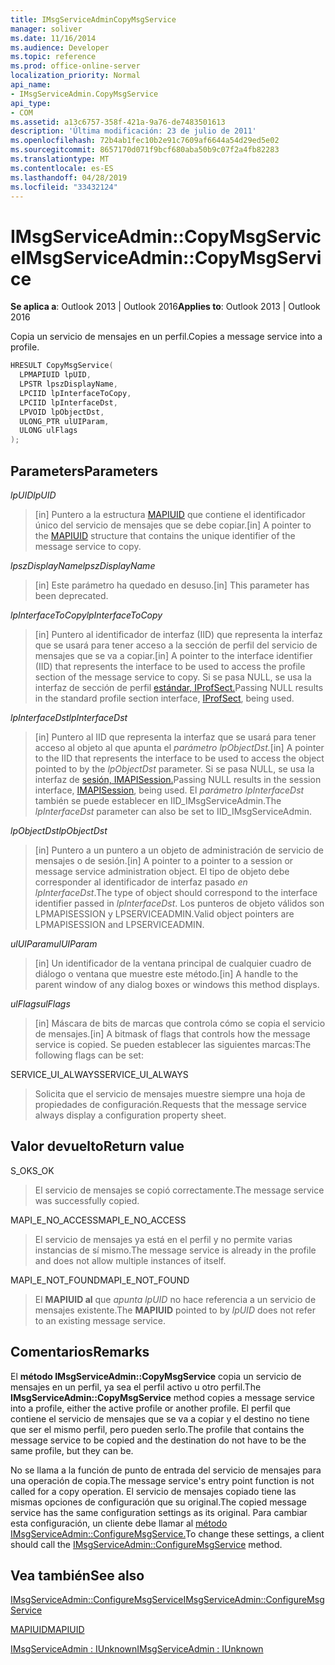```yaml
---
title: IMsgServiceAdminCopyMsgService
manager: soliver
ms.date: 11/16/2014
ms.audience: Developer
ms.topic: reference
ms.prod: office-online-server
localization_priority: Normal
api_name:
- IMsgServiceAdmin.CopyMsgService
api_type:
- COM
ms.assetid: a13c6757-358f-421a-9a76-de7483501613
description: 'Última modificación: 23 de julio de 2011'
ms.openlocfilehash: 72b4ab1fec10b2e91c7609af6644a54d29ed5e02
ms.sourcegitcommit: 8657170d071f9bcf680aba50b9c07f2a4fb82283
ms.translationtype: MT
ms.contentlocale: es-ES
ms.lasthandoff: 04/28/2019
ms.locfileid: "33432124"
---
```

# <a name="imsgserviceadmincopymsgservice"></a><span data-ttu-id="7136e-103">IMsgServiceAdmin::CopyMsgService</span><span class="sxs-lookup"><span data-stu-id="7136e-103">IMsgServiceAdmin::CopyMsgService</span></span>

  
  
<span data-ttu-id="7136e-104">**Se aplica a**: Outlook 2013 | Outlook 2016</span><span class="sxs-lookup"><span data-stu-id="7136e-104">**Applies to**: Outlook 2013 | Outlook 2016</span></span> 
  
<span data-ttu-id="7136e-105">Copia un servicio de mensajes en un perfil.</span><span class="sxs-lookup"><span data-stu-id="7136e-105">Copies a message service into a profile.</span></span> 
  
```cpp
HRESULT CopyMsgService(
  LPMAPIUID lpUID,
  LPSTR lpszDisplayName,
  LPCIID lpInterfaceToCopy,
  LPCIID lpInterfaceDst,
  LPVOID lpObjectDst,
  ULONG_PTR ulUIParam,
  ULONG ulFlags
);
```

## <a name="parameters"></a><span data-ttu-id="7136e-106">Parameters</span><span class="sxs-lookup"><span data-stu-id="7136e-106">Parameters</span></span>

 <span data-ttu-id="7136e-107">_lpUID_</span><span class="sxs-lookup"><span data-stu-id="7136e-107">_lpUID_</span></span>
  
> <span data-ttu-id="7136e-108">[in] Puntero a la estructura [MAPIUID](mapiuid.md) que contiene el identificador único del servicio de mensajes que se debe copiar.</span><span class="sxs-lookup"><span data-stu-id="7136e-108">[in] A pointer to the [MAPIUID](mapiuid.md) structure that contains the unique identifier of the message service to copy.</span></span> 
    
 <span data-ttu-id="7136e-109">_lpszDisplayName_</span><span class="sxs-lookup"><span data-stu-id="7136e-109">_lpszDisplayName_</span></span>
  
> <span data-ttu-id="7136e-110">[in] Este parámetro ha quedado en desuso.</span><span class="sxs-lookup"><span data-stu-id="7136e-110">[in] This parameter has been deprecated.</span></span> 
    
 <span data-ttu-id="7136e-111">_lpInterfaceToCopy_</span><span class="sxs-lookup"><span data-stu-id="7136e-111">_lpInterfaceToCopy_</span></span>
  
> <span data-ttu-id="7136e-112">[in] Puntero al identificador de interfaz (IID) que representa la interfaz que se usará para tener acceso a la sección de perfil del servicio de mensajes que se va a copiar.</span><span class="sxs-lookup"><span data-stu-id="7136e-112">[in] A pointer to the interface identifier (IID) that represents the interface to be used to access the profile section of the message service to copy.</span></span> <span data-ttu-id="7136e-113">Si se pasa NULL, se usa la interfaz de sección de perfil [estándar, IProfSect.](iprofsectimapiprop.md)</span><span class="sxs-lookup"><span data-stu-id="7136e-113">Passing NULL results in the standard profile section interface, [IProfSect](iprofsectimapiprop.md), being used.</span></span>
    
 <span data-ttu-id="7136e-114">_lpInterfaceDst_</span><span class="sxs-lookup"><span data-stu-id="7136e-114">_lpInterfaceDst_</span></span>
  
> <span data-ttu-id="7136e-115">[in] Puntero al IID que representa la interfaz que se usará para tener acceso al objeto al que apunta el _parámetro lpObjectDst._</span><span class="sxs-lookup"><span data-stu-id="7136e-115">[in] A pointer to the IID that represents the interface to be used to access the object pointed to by the  _lpObjectDst_ parameter.</span></span> <span data-ttu-id="7136e-116">Si se pasa NULL, se usa la interfaz de [sesión, IMAPISession.](imapisessioniunknown.md)</span><span class="sxs-lookup"><span data-stu-id="7136e-116">Passing NULL results in the session interface, [IMAPISession](imapisessioniunknown.md), being used.</span></span> <span data-ttu-id="7136e-117">El  _parámetro lpInterfaceDst_ también se puede establecer en IID_IMsgServiceAdmin.</span><span class="sxs-lookup"><span data-stu-id="7136e-117">The  _lpInterfaceDst_ parameter can also be set to IID_IMsgServiceAdmin.</span></span> 
    
 <span data-ttu-id="7136e-118">_lpObjectDst_</span><span class="sxs-lookup"><span data-stu-id="7136e-118">_lpObjectDst_</span></span>
  
> <span data-ttu-id="7136e-119">[in] Puntero a un puntero a un objeto de administración de servicio de mensajes o de sesión.</span><span class="sxs-lookup"><span data-stu-id="7136e-119">[in] A pointer to a pointer to a session or message service administration object.</span></span> <span data-ttu-id="7136e-120">El tipo de objeto debe corresponder al identificador de interfaz pasado  _en lpInterfaceDst_.</span><span class="sxs-lookup"><span data-stu-id="7136e-120">The type of object should correspond to the interface identifier passed in  _lpInterfaceDst_.</span></span> <span data-ttu-id="7136e-121">Los punteros de objeto válidos son LPMAPISESSION y LPSERVICEADMIN.</span><span class="sxs-lookup"><span data-stu-id="7136e-121">Valid object pointers are LPMAPISESSION and LPSERVICEADMIN.</span></span>
    
 <span data-ttu-id="7136e-122">_ulUIParam_</span><span class="sxs-lookup"><span data-stu-id="7136e-122">_ulUIParam_</span></span>
  
> <span data-ttu-id="7136e-123">[in] Un identificador de la ventana principal de cualquier cuadro de diálogo o ventana que muestre este método.</span><span class="sxs-lookup"><span data-stu-id="7136e-123">[in] A handle to the parent window of any dialog boxes or windows this method displays.</span></span>
    
 <span data-ttu-id="7136e-124">_ulFlags_</span><span class="sxs-lookup"><span data-stu-id="7136e-124">_ulFlags_</span></span>
  
> <span data-ttu-id="7136e-125">[in] Máscara de bits de marcas que controla cómo se copia el servicio de mensajes.</span><span class="sxs-lookup"><span data-stu-id="7136e-125">[in] A bitmask of flags that controls how the message service is copied.</span></span> <span data-ttu-id="7136e-126">Se pueden establecer las siguientes marcas:</span><span class="sxs-lookup"><span data-stu-id="7136e-126">The following flags can be set:</span></span>
    
<span data-ttu-id="7136e-127">SERVICE_UI_ALWAYS</span><span class="sxs-lookup"><span data-stu-id="7136e-127">SERVICE_UI_ALWAYS</span></span> 
  
> <span data-ttu-id="7136e-128">Solicita que el servicio de mensajes muestre siempre una hoja de propiedades de configuración.</span><span class="sxs-lookup"><span data-stu-id="7136e-128">Requests that the message service always display a configuration property sheet.</span></span>
    
## <a name="return-value"></a><span data-ttu-id="7136e-129">Valor devuelto</span><span class="sxs-lookup"><span data-stu-id="7136e-129">Return value</span></span>

<span data-ttu-id="7136e-130">S_OK</span><span class="sxs-lookup"><span data-stu-id="7136e-130">S_OK</span></span> 
  
> <span data-ttu-id="7136e-131">El servicio de mensajes se copió correctamente.</span><span class="sxs-lookup"><span data-stu-id="7136e-131">The message service was successfully copied.</span></span>
    
<span data-ttu-id="7136e-132">MAPI_E_NO_ACCESS</span><span class="sxs-lookup"><span data-stu-id="7136e-132">MAPI_E_NO_ACCESS</span></span> 
  
> <span data-ttu-id="7136e-133">El servicio de mensajes ya está en el perfil y no permite varias instancias de sí mismo.</span><span class="sxs-lookup"><span data-stu-id="7136e-133">The message service is already in the profile and does not allow multiple instances of itself.</span></span>
    
<span data-ttu-id="7136e-134">MAPI_E_NOT_FOUND</span><span class="sxs-lookup"><span data-stu-id="7136e-134">MAPI_E_NOT_FOUND</span></span> 
  
> <span data-ttu-id="7136e-135">El **MAPIUID al** que  _apunta lpUID_ no hace referencia a un servicio de mensajes existente.</span><span class="sxs-lookup"><span data-stu-id="7136e-135">The **MAPIUID** pointed to by  _lpUID_ does not refer to an existing message service.</span></span> 
    
## <a name="remarks"></a><span data-ttu-id="7136e-136">Comentarios</span><span class="sxs-lookup"><span data-stu-id="7136e-136">Remarks</span></span>

<span data-ttu-id="7136e-137">El **método IMsgServiceAdmin::CopyMsgService** copia un servicio de mensajes en un perfil, ya sea el perfil activo u otro perfil.</span><span class="sxs-lookup"><span data-stu-id="7136e-137">The **IMsgServiceAdmin::CopyMsgService** method copies a message service into a profile, either the active profile or another profile.</span></span> <span data-ttu-id="7136e-138">El perfil que contiene el servicio de mensajes que se va a copiar y el destino no tiene que ser el mismo perfil, pero pueden serlo.</span><span class="sxs-lookup"><span data-stu-id="7136e-138">The profile that contains the message service to be copied and the destination do not have to be the same profile, but they can be.</span></span> 
  
<span data-ttu-id="7136e-139">No se llama a la función de punto de entrada del servicio de mensajes para una operación de copia.</span><span class="sxs-lookup"><span data-stu-id="7136e-139">The message service's entry point function is not called for a copy operation.</span></span> <span data-ttu-id="7136e-140">El servicio de mensajes copiado tiene las mismas opciones de configuración que su original.</span><span class="sxs-lookup"><span data-stu-id="7136e-140">The copied message service has the same configuration settings as its original.</span></span> <span data-ttu-id="7136e-141">Para cambiar esta configuración, un cliente debe llamar al [método IMsgServiceAdmin::ConfigureMsgService.](imsgserviceadmin-configuremsgservice.md)</span><span class="sxs-lookup"><span data-stu-id="7136e-141">To change these settings, a client should call the [IMsgServiceAdmin::ConfigureMsgService](imsgserviceadmin-configuremsgservice.md) method.</span></span> 
  
## <a name="see-also"></a><span data-ttu-id="7136e-142">Vea también</span><span class="sxs-lookup"><span data-stu-id="7136e-142">See also</span></span>



[<span data-ttu-id="7136e-143">IMsgServiceAdmin::ConfigureMsgService</span><span class="sxs-lookup"><span data-stu-id="7136e-143">IMsgServiceAdmin::ConfigureMsgService</span></span>](imsgserviceadmin-configuremsgservice.md)
  
[<span data-ttu-id="7136e-144">MAPIUID</span><span class="sxs-lookup"><span data-stu-id="7136e-144">MAPIUID</span></span>](mapiuid.md)
  
[<span data-ttu-id="7136e-145">IMsgServiceAdmin : IUnknown</span><span class="sxs-lookup"><span data-stu-id="7136e-145">IMsgServiceAdmin : IUnknown</span></span>](imsgserviceadminiunknown.md)

